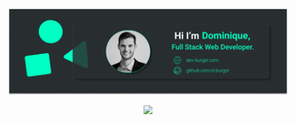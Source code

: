 <img src="/frame.png" alt="Alt text" title="Optional title">

<p align=center>  
  <img align=center src="https://github-readme-stats.vercel.app/api?username=d-burger&show_icons=true&title_color=00ffc2&bg_color=282e2f&icon_color=00ffc2">
</p>



<!--
**d-burger/d-burger** is a ✨ _special_ ✨ repository because its `README.md` (this file) appears on your GitHub profile.

Here are some ideas to get you started:

- 🔭 I’m currently working on ...
- 🌱 I’m currently learning ...
- 👯 I’m looking to collaborate on ...
- 🤔 I’m looking for help with ...
- 💬 Ask me about ...
- 📫 How to reach me: ...
- 😄 Pronouns: ...
- ⚡ Fun fact: ...
-->
